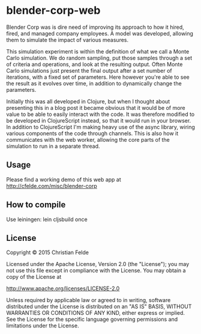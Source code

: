 # blender-corp-web

Blender Corp was is dire need of improving its approach to how it hired, fired, and managed company employees. A model was developed, allowing them to simulate the impact of various measures.

This simulation experiment is within the definition of what we call a Monte Carlo simulation. We do random sampling, put those samples through a set of criteria and operations, and look at the resulting output. Often Monte Carlo simulations just present the final output after a set number of iterations, with a fixed set of parameters. Here however you're able to see the result as it evolves over time, in addition to dynamically change the parameters.

Initially this was all developed in Clojure, but when I thought about presenting this in a blog post it became obvious that it would be of more value to be able to easily interact with the code. It was therefore modified to be developed in ClojureScript instead, so that it would run in your browser. In addition to ClojureScript I'm making heavy use of the async library, wiring various components of the code through channels. This is also how it communicates with the web worker, allowing the core parts of the simulation to run in a separate thread.

## Usage

Please find a working demo of this web app at http://cfelde.com/misc/blender-corp

## How to compile

Use leiningen: lein cljsbuild once

## License

Copyright © 2015 Christian Felde

Licensed under the Apache License, Version 2.0 (the "License");
you may not use this file except in compliance with the License.
You may obtain a copy of the License at

   http://www.apache.org/licenses/LICENSE-2.0

Unless required by applicable law or agreed to in writing, software
distributed under the License is distributed on an "AS IS" BASIS,
WITHOUT WARRANTIES OR CONDITIONS OF ANY KIND, either express or implied.
See the License for the specific language governing permissions and
limitations under the License.
